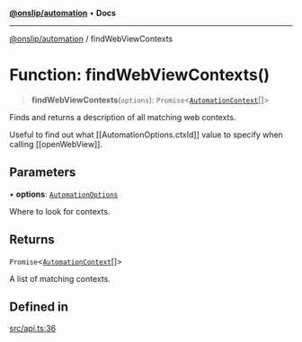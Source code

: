 [**@onslip/automation**](../README.md) • **Docs**

***

[@onslip/automation](../README.md) / findWebViewContexts

# Function: findWebViewContexts()

> **findWebViewContexts**(`options`): `Promise`\<[`AutomationContext`](../interfaces/AutomationContext.md)[]\>

Finds and returns a description of all matching web contexts.

Useful to find out what [[AutomationOptions.ctxId]] value to specify when calling [[openWebView]].

## Parameters

• **options**: [`AutomationOptions`](../interfaces/AutomationOptions.md)

Where to look for contexts.

## Returns

`Promise`\<[`AutomationContext`](../interfaces/AutomationContext.md)[]\>

A list of matching contexts.

## Defined in

[src/api.ts:36](https://github.com/Onslip/automation/blob/46ae3f7777169fc144f11183d062aad108b665a5/src/api.ts#L36)
